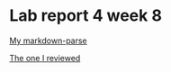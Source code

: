 # Lab report 4 week 8

[My markdown-parse](https://github.com/derekcheung11/markdown-parser)

[The one I reviewed](https://github.com/mdsflyboy/markdown-parser)

